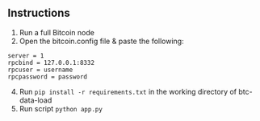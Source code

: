 
## Instructions

1. Run a full Bitcoin node
2. Open the bitcoin.config file & paste the following:
  ```
  server = 1
  rpcbind = 127.0.0.1:8332
  rpcuser = username
  rpcpassword = password
  ```
4. Run `pip install -r requirements.txt` in the working directory of btc-data-load
3. Run script `python app.py`

